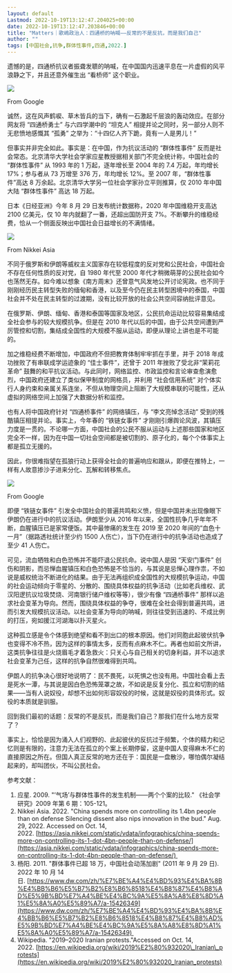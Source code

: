 ```yaml
---
layout: default
Lastmod: 2022-10-19T13:12:47.204025+00:00
date: 2022-10-19T13:12:47.203846+00:00
title: "Matters｜歌嶋政治人：四通桥的呐喊——反常的不是反抗，而是我们自己"
author: ""
tags: [中国社会,抗争,群体性事件,四通,2022.]
---
```


遗憾的是，四通桥抗议者振聋发聩的呐喊，在中国国内迅速平息在一片虚假的风平浪静之下，并且还意外催生出 “看桥师” 这个职业。

![](https://images.weserv.nl/?url=https%3A//chinadigitaltimes.net/chinese/files/2022/10/image-1666155207095.png)

  
From Google

诚然，这在风声鹤唳、草木皆兵的当下，确有一石激起千层浪的轰动效应。在部分网友将 “四通桥勇士” 与六四学潮中的 “坦克人” 相提并论之同时，另一部分人则不无悲愤地感慨其 “孤勇” 之举为：“十四亿人齐下跪，竟有一人是男儿！”

但事实并非完全如此。事实是：在中国，作为抗议活动的 “群体性事件” 反而是社会常态。北京清华大学社会学家应星教授据相关部门不完全统计称，中国社会的 “群体性事件” 从 1993 年的 1 万起，逐年增长至 2004 年的 7.4 万起，年均增长 17%；参与者从 73 万增至 376 万，年均增长 12%。至 2007 年，“群体性事件”高达 8 万余起。北京清华大学另一位社会学家孙立平则推算，仅 2010 年中国大陆 “群体性事件” 高达 18 万起。

日本《日经亚洲》今年 8 月 29 日发布统计数据称，2020 年中国维稳开支高达 2100 亿美元，仅 10 年内就翻了一番，还超出国防开支 7%。不断攀升的维稳经费，恰从一个侧面反映出中国社会日益增长的不满情绪。

![](https://images.weserv.nl/?url=https%3A//chinadigitaltimes.net/chinese/files/2022/10/image-1666155228534.png)

  
From Nikkei Asia

不同于俄罗斯和伊朗等威权主义国家存在较低程度的反对党和公民社会，中国社会不存在任何性质的反对党，自 1980 年代至 2000 年代才稍微萌芽的公民社会如今也荡然无存。如今难以想象《南方周末》还曾意气风发地公开讨论宪政。也不同于刚刚经历民主转型失败的缅甸和香港，以及至今仍在民主转型困境中的泰国，中国社会并不处在民主转型的过渡期，没有比较开放的社会公共空间容纳批评意见。

在俄罗斯、伊朗、缅甸、香港和泰国等国家及地区，公民抗命运动比较容易集结成全社会参与的较大规模抗争。但是在 2010 年代以后的中国，由于公共空间遭到严厉管控和切割，集结成全国性的大规模不服从运动，即便从理论上讲也是不可能的。

加之维稳经费不断增加，中国政府不但把教育体制牢牢抓在手里，并于 2018 年成功挫败了有串联成学运迹象的 “佳士事件”，还曾于 2011 年挫败了受北非“茉莉花革命” 鼓舞的和平抗议活动。与此同时，网络监控、市政监控和言论审查愈演愈烈，中国政府还建立了类似保甲制度的网格员，并利用 “社会信用系统” 对个体实行人身约束和亲属关系连坐，不但从物理空间上阻断了大规模串联的可能性，还从虚拟的网络空间上加强了大数据分析和监控。

也有人将中国政府针对 “四通桥事件” 的网络镇压，与 “李文亮悼念活动” 受到的残酷镇压相提并论。事实上，今年春的 “铁链女事件” 才刚刚引爆舆论风波，其镇压力度是一贯的。不论哪一方面，中国社会的公民不服从运动与上述那些国家和地区完全不一样，因为在中国一切社会空间都是被切割的、原子化的，每个个体事实上都是孤立无援的。

因此，你很难指望在孤狼行动上获得全社会的普遍响应和跟从，即便在推特上，一样有人故意掺沙子进来分化、瓦解和转移焦点。

![](https://images.weserv.nl/?url=https%3A//chinadigitaltimes.net/chinese/files/2022/10/image-1666155274780.png)

  
From Google

即便 “铁链女事件” 引发全中国社会的普遍共鸣和义愤，但是中国并未出现像眼下伊朗仍在进行中的抗议活动。伊朗至少从 2016 年以来，全国性抗争几乎年年不断，血腥镇压已是家常便饭。其中最惨痛的发生在 2019 至 2020 年间的“血色十一月”（据路透社统计至少约 1500 人伤亡），当下仍在进行中的抗争活动也造成了至少 41 人伤亡。

可见，流血牺牲和白色恐怖并不能吓退公民抗命。说中国人是因 “天安门事件” 创伤和阴影，而忌惮血腥镇压和白色恐怖是不恰当的，与其说是忌惮心理作祟，不如说是威权统治不断进化的结果。由于无法再组织成全国性的大规模抗争运动，中国的社会运动倾向于零星的、分散的、围绕具体权益的抗争活动（比如老兵维权、武汉阳逻抗议垃圾焚烧、河南银行储户维权等等），很少有像 “四通桥事件” 那样以追求社会变革为导向。然而，围绕具体权益的争夺，很难在全社会得到普遍共鸣，进而引发大规模抗议活动。以社会变革为导向的呐喊，则往往受到迅速的、不成比例的打压，宛如援江河湖海以扑灭星火。

这种孤立感是令个体感到绝望和看不到出口的根本原因。他们对同胞此起彼伏抗争也变得不冷不热，因为这样的事情太多，反而有点麻木不仁。再者也如前文所讲，这类抗争往往是火烧眉毛才着急救火：只关心与自己相关的切身利益，并不以追求社会变革为己任，这样的抗争自然很难得到共鸣。

伊朗人的抗争决心很好地说明了：民不畏死，以死惧之也没有用。中国社会看上去是死水一潭，与其说是因白色恐怖笼罩之故，不如说是反复分化、孤立和切割的结果——当有人说奴役，却想不出如何形容奴役的时候，这就是奴役的具体形式。奴役的本质就是驯服。

回到我们最初的话题：反常的不是反抗，而是我们自己？那我们在什么地方反常了？

事实上，恰恰是因为涌入人们视野的、此起彼伏的反抗过于频繁，个体的精力和记忆则是有限的，注意力无法在孤立的个案上长期停留，这是中国人变得麻木不仁的直接原因之所在。但国人真正反常的地方还在于：国民是一盘散沙，哪怕偶尔凝结起来的，却叫团伙，不叫公民社会。

参考文献：

1.  应星. 2009. "’气场’与群体性事件的发生机制——两个个案的比较." 《社会学研究》2009 年第 6 期：105-121。
2.  Nikkei Asia. 2022. "China spends more on controlling its 1.4bn people than on defense Silencing dissent also nips innovation in the bud." Aug. 29, 2022. Accessed on Oct. 14, 2022. [https://asia.nikkei.com/static/vdata/infographics/china-spends-more-on-controlling-its-1-dot-4bn-people-than-on-defense/](https://asia.nikkei.com/static/vdata/infographics/china-spends-more-on-controlling-its-1-dot-4bn-people-than-on-defense/) 
3.  杨阳. 2011. "群体事件已超 18 万，中国社会动荡加剧" (2011 年 9 月 29 日). 2022 年 10 月 14 日. [https://www.dw.com/zh/%E7%BE%A4%E4%BD%93%E4%BA%8B%E4%BB%B6%E5%B7%B2%E8%B6%8518%E4%B8%87%E4%B8%AD%E5%9B%BD%E7%A4%BE%E4%BC%9A%E5%8A%A8%E8%8D%A1%E5%8A%A0%E5%89%A7/a-15426349](https://www.dw.com/zh/%E7%BE%A4%E4%BD%93%E4%BA%8B%E4%BB%B6%E5%B7%B2%E8%B6%8518%E4%B8%87%E4%B8%AD%E5%9B%BD%E7%A4%BE%E4%BC%9A%E5%8A%A8%E8%8D%A1%E5%8A%A0%E5%89%A7/a-15426349) 
4.  Wikipedia. "2019–2020 Iranian protests."Accessed on Oct. 14, 2022. [https://en.wikipedia.org/wiki/2019%E2%80%932020\_Iranian\_protests](https://en.wikipedia.org/wiki/2019%E2%80%932020_Iranian_protests)

